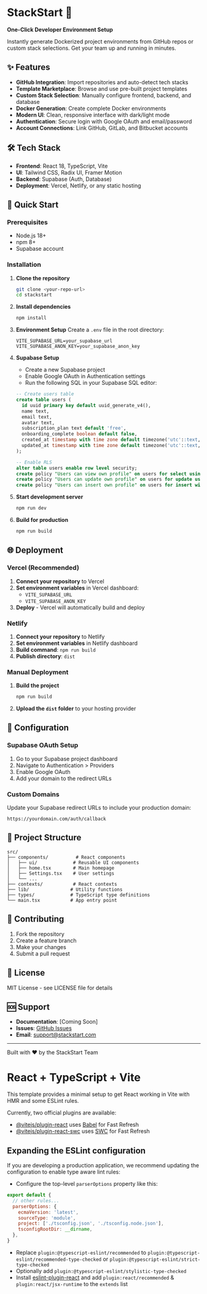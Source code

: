 # StackStart 🚀

**One-Click Developer Environment Setup**

Instantly generate Dockerized project environments from GitHub repos or custom stack selections. Get your team up and running in minutes.

## ✨ Features

- **GitHub Integration**: Import repositories and auto-detect tech stacks
- **Template Marketplace**: Browse and use pre-built project templates
- **Custom Stack Selection**: Manually configure frontend, backend, and database
- **Docker Generation**: Create complete Docker environments
- **Modern UI**: Clean, responsive interface with dark/light mode
- **Authentication**: Secure login with Google OAuth and email/password
- **Account Connections**: Link GitHub, GitLab, and Bitbucket accounts

## 🛠️ Tech Stack

- **Frontend**: React 18, TypeScript, Vite
- **UI**: Tailwind CSS, Radix UI, Framer Motion
- **Backend**: Supabase (Auth, Database)
- **Deployment**: Vercel, Netlify, or any static hosting

## 🚀 Quick Start

### Prerequisites

- Node.js 18+ 
- npm 8+
- Supabase account

### Installation

1. **Clone the repository**
   ```bash
   git clone <your-repo-url>
   cd stackstart
   ```

2. **Install dependencies**
   ```bash
   npm install
   ```

3. **Environment Setup**
   Create a `.env` file in the root directory:
   ```env
   VITE_SUPABASE_URL=your_supabase_url
   VITE_SUPABASE_ANON_KEY=your_supabase_anon_key
   ```

4. **Supabase Setup**
   - Create a new Supabase project
   - Enable Google OAuth in Authentication settings
   - Run the following SQL in your Supabase SQL editor:

   ```sql
   -- Create users table
   create table users (
     id uuid primary key default uuid_generate_v4(),
     name text,
     email text,
     avatar text,
     subscription_plan text default 'free',
     onboarding_complete boolean default false,
     created_at timestamp with time zone default timezone('utc'::text, now()),
     updated_at timestamp with time zone default timezone('utc'::text, now())
   );

   -- Enable RLS
   alter table users enable row level security;
   create policy "Users can view own profile" on users for select using (auth.uid() = id);
   create policy "Users can update own profile" on users for update using (auth.uid() = id);
   create policy "Users can insert own profile" on users for insert with check (auth.uid() = id);
   ```

5. **Start development server**
   ```bash
   npm run dev
   ```

6. **Build for production**
   ```bash
   npm run build
   ```

## 🌐 Deployment

### Vercel (Recommended)

1. **Connect your repository** to Vercel
2. **Set environment variables** in Vercel dashboard:
   - `VITE_SUPABASE_URL`
   - `VITE_SUPABASE_ANON_KEY`
3. **Deploy** - Vercel will automatically build and deploy

### Netlify

1. **Connect your repository** to Netlify
2. **Set environment variables** in Netlify dashboard
3. **Build command**: `npm run build`
4. **Publish directory**: `dist`

### Manual Deployment

1. **Build the project**
   ```bash
   npm run build
   ```

2. **Upload the `dist` folder** to your hosting provider

## 🔧 Configuration

### Supabase OAuth Setup

1. Go to your Supabase project dashboard
2. Navigate to Authentication > Providers
3. Enable Google OAuth
4. Add your domain to the redirect URLs

### Custom Domains

Update your Supabase redirect URLs to include your production domain:
```
https://yourdomain.com/auth/callback
```

## 📁 Project Structure

```
src/
├── components/          # React components
│   ├── ui/             # Reusable UI components
│   ├── home.tsx        # Main homepage
│   ├── Settings.tsx    # User settings
│   └── ...
├── contexts/           # React contexts
├── lib/               # Utility functions
├── types/             # TypeScript type definitions
└── main.tsx           # App entry point
```

## 🤝 Contributing

1. Fork the repository
2. Create a feature branch
3. Make your changes
4. Submit a pull request

## 📄 License

MIT License - see LICENSE file for details

## 🆘 Support

- **Documentation**: [Coming Soon]
- **Issues**: [GitHub Issues](https://github.com/your-repo/issues)
- **Email**: support@stackstart.com

---

Built with ❤️ by the StackStart Team

# React + TypeScript + Vite

This template provides a minimal setup to get React working in Vite with HMR and some ESLint rules.

Currently, two official plugins are available:

- [@vitejs/plugin-react](https://github.com/vitejs/vite-plugin-react/blob/main/packages/plugin-react/README.md) uses [Babel](https://babeljs.io/) for Fast Refresh
- [@vitejs/plugin-react-swc](https://github.com/vitejs/vite-plugin-react-swc) uses [SWC](https://swc.rs/) for Fast Refresh

## Expanding the ESLint configuration

If you are developing a production application, we recommend updating the configuration to enable type aware lint rules:

- Configure the top-level `parserOptions` property like this:

```js
export default {
  // other rules...
  parserOptions: {
    ecmaVersion: 'latest',
    sourceType: 'module',
    project: ['./tsconfig.json', './tsconfig.node.json'],
    tsconfigRootDir: __dirname,
  },
}
```

- Replace `plugin:@typescript-eslint/recommended` to `plugin:@typescript-eslint/recommended-type-checked` or `plugin:@typescript-eslint/strict-type-checked`
- Optionally add `plugin:@typescript-eslint/stylistic-type-checked`
- Install [eslint-plugin-react](https://github.com/jsx-eslint/eslint-plugin-react) and add `plugin:react/recommended` & `plugin:react/jsx-runtime` to the `extends` list
